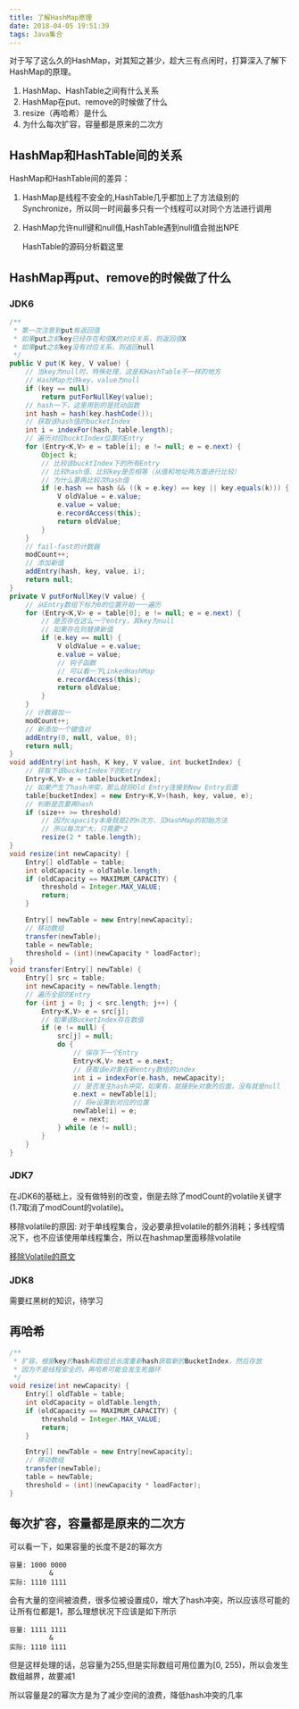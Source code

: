 ```yaml
---
title: 了解HashMap原理
date: 2018-04-05 19:51:39
tags: Java集合
---
```


对于写了这么久的HashMap，对其知之甚少，趁大三有点闲时，打算深入了解下HashMap的原理。

1. HashMap、HashTable之间有什么关系
2. HashMap在put、remove的时候做了什么
3. resize（再哈希）是什么
4. 为什么每次扩容，容量都是原来的二次方


## HashMap和HashTable间的关系
HashMap和HashTable间的差异：
1. HashMap是线程不安全的,HashTable几乎都加上了方法级别的Synchronize，所以同一时间最多只有一个线程可以对同个方法进行调用
2. HashMap允许null键和null值,HashTable遇到null值会抛出NPE

    HashTable的源码分析戳这里
## HashMap再put、remove的时候做了什么

### JDK6
```java
/**
 * 第一次注意到put有返回值
 * 如果put之前key已经存在和值X的对应关系，则返回值X
 * 如果put之前key没有对应关系，则返回null
 */
public V put(K key, V value) {
    // 当key为null时，特殊处理，这是和HashTable不一样的地方
    // HashMap允许key、value为null
    if (key == null)
        return putForNullKey(value);
    // hash一下，这里用到的是扰动函数
    int hash = hash(key.hashCode());
    // 获取该hash值的bucketIndex
    int i = indexFor(hash, table.length);
    // 遍历对应bucktIndex位置的Entry
    for (Entry<K,V> e = table[i]; e != null; e = e.next) {
        Object k;
        // 比较该bucktIndex下的所有Entry
        // 比较hash值、比较key是否相等（从值和地址两方面进行比较）
        // 为什么要再比较次hash值
        if (e.hash == hash && ((k = e.key) == key || key.equals(k))) {
            V oldValue = e.value;
            e.value = value;
            e.recordAccess(this);
            return oldValue;
        }
    }
    // fail-fast的计数器
    modCount++;
    // 添加新值
    addEntry(hash, key, value, i);
    return null;
}
private V putForNullKey(V value) {
    // 从Entry数组下标为0的位置开始一一遍历
    for (Entry<K,V> e = table[0]; e != null; e = e.next) {
        // 是否存在这么一个entry，其key为null
        // 如果存在则替换新值
        if (e.key == null) {
            V oldValue = e.value;
            e.value = value;
            // 钩子函数
            // 可以看一下LinkedHashMap
            e.recordAccess(this);
            return oldValue;
        }
    }
    // 计数器加一
    modCount++;
    // 新添加一个键值对
    addEntry(0, null, value, 0);
    return null;
}
void addEntry(int hash, K key, V value, int bucketIndex) {
    // 获取下该bucketIndex下的Entry
    Entry<K,V> e = table[bucketIndex];
    // 如果产生了hash冲突，那么就将Old Entry连接到New Entry后面
    table[bucketIndex] = new Entry<K,V>(hash, key, value, e);
    // 判断是否要再hash
    if (size++ >= threshold)
        // 因为capacity本身就是2的n次方，见HashMap的初始方法
        // 所以每次扩大，只需要*2
        resize(2 * table.length);
}
void resize(int newCapacity) {
    Entry[] oldTable = table;
    int oldCapacity = oldTable.length;
    if (oldCapacity == MAXIMUM_CAPACITY) {
        threshold = Integer.MAX_VALUE;
        return;
    }

    Entry[] newTable = new Entry[newCapacity];
    // 移动数组
    transfer(newTable);
    table = newTable;
    threshold = (int)(newCapacity * loadFactor);
}
void transfer(Entry[] newTable) {
    Entry[] src = table;
    int newCapacity = newTable.length;
    // 遍历全部的Entry
    for (int j = 0; j < src.length; j++) {
        Entry<K,V> e = src[j];
        // 如果该BucketIndex存在数值
        if (e != null) {
            src[j] = null;
            do {
                // 保存下一个Entry
                Entry<K,V> next = e.next;
                // 获取该e对象在新entry数组的index
                int i = indexFor(e.hash, newCapacity);
                // 是否发生hash冲突，如果有，就接到e对象的后面，没有就是null
                e.next = newTable[i];
                // 将e设置到对应的位置
                newTable[i] = e;
                e = next;
            } while (e != null);
        }
    }
}
```
### JDK7
在JDK6的基础上，没有做特别的改变，倒是去除了modCount的volatile关键字(1.7取消了modCount的volatile)。

移除volatile的原因:
对于单线程集合，没必要承担volatile的额外消耗；多线程情况下，也不应该使用单线程集合，所以在hashmap里面移除volatile

[移除Volatile的原文](https://bugs.sun.com/bugdatabase/view_bug.do?bug_id=6625725)

### JDK8
需要红黑树的知识，待学习

## 再哈希
```java
/**
 * 扩容，根据key的hash和数组总长度重新hash获取新的BucketIndex，然后存放
 * 因为不是线程安全的，再哈希可能会发生死循环
 */
void resize(int newCapacity) {
    Entry[] oldTable = table;
    int oldCapacity = oldTable.length;
    if (oldCapacity == MAXIMUM_CAPACITY) {
        threshold = Integer.MAX_VALUE;
        return;
    }

    Entry[] newTable = new Entry[newCapacity];
    // 移动数组
    transfer(newTable);
    table = newTable;
    threshold = (int)(newCapacity * loadFactor);
}
```
## 每次扩容，容量都是原来的二次方
可以看一下，如果容量的长度不是2的幂次方
```
容量: 1000 0000
          &
实际: 1110 1111
```
会有大量的空间被浪费，很多位被设置成0，增大了hash冲突，所以应该尽可能的让所有位都是1，那么理想状况下应该是如下所示
```
容量: 1111 1111
          &
实际: 1110 1111
```
但是这样处理的话，总容量为255,但是实际数组可用位置为[0, 255)，所以会发生数组越界，故要减1

所以容量是2的幂次方是为了减少空间的浪费，降低hash冲突的几率
